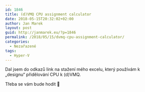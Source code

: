 ```yaml
---
id: 1846
title: (d)VMQ CPU assignment calculator
date: 2018-05-15T20:32:02+02:00
author: Jan Marek
layout: post
guid: http://janmarek.eu/?p=1846
permalink: /2018/05/15/dvmq-cpu-assignment-calculator/
categories:
  - Nezařazené
tags:
  - Hyper-V
---
```

Dal jsem do odkazů link na stažení mého excelu, který používám k &#8222;designu&#8220; přidělování CPU k (d)VMQ.

Třeba se vám bude hodit 🙂